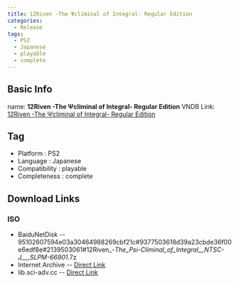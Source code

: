 ```yaml
---
title: 12Riven -The Ψcliminal of Integral- Regular Edition
categories:
  - Release
tags:
  - PS2
  - Japanese
  - playable
  - complete
---
```

## Basic Info

name: **12Riven -The Ψcliminal of Integral- Regular Edition**
VNDB Link: [12Riven -The Ψcliminal of Integral- Regular Edition](https://vndb.org/r2480)

## Tag
 - Platform : PS2
 - Language : Japanese
 - Compatibility : playable
 - Completeness : complete

## Download Links
### ISO
 - BaiduNetDisk
 -- 95102607594e03a30464988269cbf21c#9377503618d39a23cbde36f00e6edf8e#2139503061#12Riven_-_The_Psi-Climinal_of_Integral__NTSC-J___SLPM-66901_.7z
 - Internet Archive
 -- [Direct Link](https://archive.org/download/sony_playstation2_numberssymbols/12Riven%20-%20The%20Psi-Climinal%20of%20Integral%20%28Japan%29.zip)
 - lib.sci-adv.cc
 -- [Direct Link](https://pan.mcseekeri.top/api/raw/?path=/K%E7%A4%BE%E6%95%B4%E5%90%88/12Riven_-_The_Psi-Climinal_of_Integral__NTSC-J___SLPM-66901_.7z)
